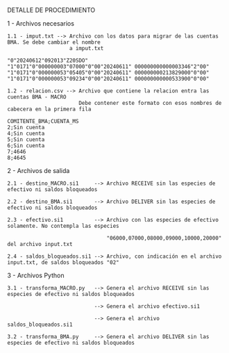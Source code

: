 DETALLE DE PROCEDIMIENTO

1 - Archivos necesarios

    1.1 - imput.txt --> Archivo con los datos para migrar de las cuentas BMA. Se debe cambiar el nombre
                        a imput.txt

    "0"20240612"092013"Z20SDO"
    "1"0171"0"000000003"07000"0"00"20240611" 000000000000003346"2"00"
    "1"0171"0"000000053"05405"0"00"20240611" 000000000213829000"0"00"
    "1"0171"0"000000053"09234"0"00"20240611" 000000000000533900"0"00"

    1.2 - relacion.csv --> Archivo que contiene la relacion entra las cuentas BMA - MACRO
                           Debe contener este formato con esos nombres de cabecera en la primera fila

    COMITENTE_BMA;CUENTA_MS
    2;Sin cuenta
    4;Sin cuenta
    5;Sin cuenta
    6;Sin cuenta
    7;4646
    8;4645

2 - Archivos de salida

    2.1 - destino_MACRO.si1     --> Archivo RECEIVE sin las especies de efectivo ni saldos bloqueados
    
    2.2 - destino_BMA.si1       --> Archivo DELIVER sin las especies de efectivo ni saldos bloqueados
    
    2.3 - efectivo.si1          --> Archivo con las especies de efectivo solamente. No contempla las especies 
    
                                    "06000,07000,08000,09000,10000,20000" del archivo input.txt
                                    
    2.4 - saldos_bloqueados.si1 --> Archivo, con indicación en el archivo input.txt, de saldos bloqueados "02"

3 - Archivos Python

    3.1 - transforma_MACRO.py   --> Genera el archivo RECEIVE sin las especies de efectivo ni saldos bloqueados
    
                                --> Genera el archivo efectivo.si1
                                
                                --> Genera el archivo saldos_bloqueados.si1
                                
    3.2 - transforma_BMA.py     --> Genera el archivo DELIVER sin las especies de efectivo ni saldos bloqueados

